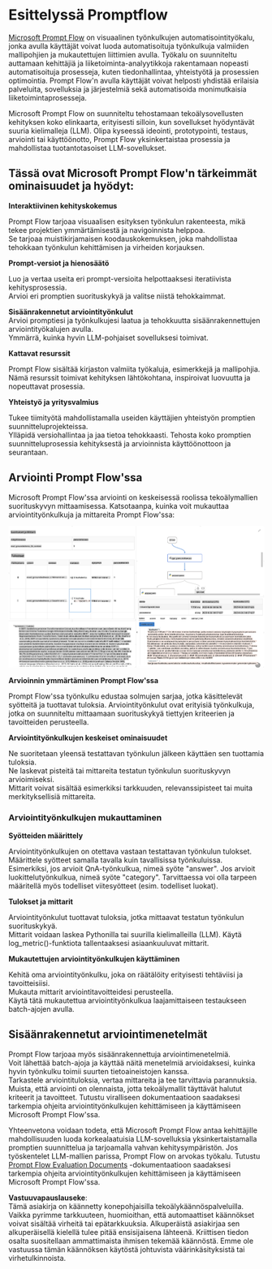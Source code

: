 # **Esittelyssä Promptflow**

[Microsoft Prompt Flow](https://microsoft.github.io/promptflow/index.html?WT.mc_id=aiml-138114-kinfeylo) on visuaalinen työnkulkujen automatisointityökalu, jonka avulla käyttäjät voivat luoda automatisoituja työnkulkuja valmiiden mallipohjien ja mukautettujen liittimien avulla. Työkalu on suunniteltu auttamaan kehittäjiä ja liiketoiminta-analyytikkoja rakentamaan nopeasti automatisoituja prosesseja, kuten tiedonhallintaa, yhteistyötä ja prosessien optimointia. Prompt Flow'n avulla käyttäjät voivat helposti yhdistää erilaisia palveluita, sovelluksia ja järjestelmiä sekä automatisoida monimutkaisia liiketoimintaprosesseja.

Microsoft Prompt Flow on suunniteltu tehostamaan tekoälysovellusten kehityksen koko elinkaarta, erityisesti silloin, kun sovellukset hyödyntävät suuria kielimalleja (LLM). Olipa kyseessä ideointi, prototypointi, testaus, arviointi tai käyttöönotto, Prompt Flow yksinkertaistaa prosessia ja mahdollistaa tuotantotasoiset LLM-sovellukset.

## Tässä ovat Microsoft Prompt Flow'n tärkeimmät ominaisuudet ja hyödyt:

**Interaktiivinen kehityskokemus**

Prompt Flow tarjoaa visuaalisen esityksen työnkulun rakenteesta, mikä tekee projektien ymmärtämisestä ja navigoinnista helppoa.  
Se tarjoaa muistikirjamaisen koodauskokemuksen, joka mahdollistaa tehokkaan työnkulun kehittämisen ja virheiden korjauksen.

**Prompt-versiot ja hienosäätö**

Luo ja vertaa useita eri prompt-versioita helpottaaksesi iteratiivista kehitysprosessia.  
Arvioi eri promptien suorituskykyä ja valitse niistä tehokkaimmat.

**Sisäänrakennetut arviointityönkulut**  
Arvioi promptiesi ja työnkulkujesi laatua ja tehokkuutta sisäänrakennettujen arviointityökalujen avulla.  
Ymmärrä, kuinka hyvin LLM-pohjaiset sovelluksesi toimivat.

**Kattavat resurssit**

Prompt Flow sisältää kirjaston valmiita työkaluja, esimerkkejä ja mallipohjia.  
Nämä resurssit toimivat kehityksen lähtökohtana, inspiroivat luovuutta ja nopeuttavat prosessia.

**Yhteistyö ja yritysvalmius**

Tukee tiimityötä mahdollistamalla useiden käyttäjien yhteistyön promptien suunnitteluprojekteissa.  
Ylläpidä versiohallintaa ja jaa tietoa tehokkaasti. Tehosta koko promptien suunnitteluprosessia kehityksestä ja arvioinnista käyttöönottoon ja seurantaan.

## Arviointi Prompt Flow'ssa

Microsoft Prompt Flow'ssa arviointi on keskeisessä roolissa tekoälymallien suorituskyvyn mittaamisessa. Katsotaanpa, kuinka voit mukauttaa arviointityönkulkuja ja mittareita Prompt Flow'ssa:

![PFVizualise](../../../../../translated_images/pfvisualize.93c453890f4088830217fa7308b1a589058ed499bbfff160c85676066b5cbf2d.fi.png)

**Arvioinnin ymmärtäminen Prompt Flow'ssa**

Prompt Flow'ssa työnkulku edustaa solmujen sarjaa, jotka käsittelevät syötteitä ja tuottavat tuloksia. Arviointityönkulut ovat erityisiä työnkulkuja, jotka on suunniteltu mittaamaan suorituskykyä tiettyjen kriteerien ja tavoitteiden perusteella.

**Arviointityönkulkujen keskeiset ominaisuudet**

Ne suoritetaan yleensä testattavan työnkulun jälkeen käyttäen sen tuottamia tuloksia.  
Ne laskevat pisteitä tai mittareita testatun työnkulun suorituskyvyn arvioimiseksi.  
Mittarit voivat sisältää esimerkiksi tarkkuuden, relevanssipisteet tai muita merkityksellisiä mittareita.

### Arviointityönkulkujen mukauttaminen

**Syötteiden määrittely**

Arviointityönkulkujen on otettava vastaan testattavan työnkulun tulokset. Määrittele syötteet samalla tavalla kuin tavallisissa työnkuluissa.  
Esimerkiksi, jos arvioit QnA-työnkulkua, nimeä syöte "answer". Jos arvioit luokittelutyönkulkua, nimeä syöte "category". Tarvittaessa voi olla tarpeen määritellä myös todelliset viitesyötteet (esim. todelliset luokat).

**Tulokset ja mittarit**

Arviointityönkulut tuottavat tuloksia, jotka mittaavat testatun työnkulun suorituskykyä.  
Mittarit voidaan laskea Pythonilla tai suurilla kielimalleilla (LLM). Käytä log_metric()-funktiota tallentaaksesi asiaankuuluvat mittarit.

**Mukautettujen arviointityönkulkujen käyttäminen**

Kehitä oma arviointityönkulku, joka on räätälöity erityisesti tehtäviisi ja tavoitteisiisi.  
Mukauta mittarit arviointitavoitteidesi perusteella.  
Käytä tätä mukautettua arviointityönkulkua laajamittaiseen testaukseen batch-ajojen avulla.

## Sisäänrakennetut arviointimenetelmät

Prompt Flow tarjoaa myös sisäänrakennettuja arviointimenetelmiä.  
Voit lähettää batch-ajoja ja käyttää näitä menetelmiä arvioidaksesi, kuinka hyvin työnkulku toimii suurten tietoaineistojen kanssa.  
Tarkastele arviointituloksia, vertaa mittareita ja tee tarvittavia parannuksia.  
Muista, että arviointi on olennaista, jotta tekoälymallit täyttävät halutut kriteerit ja tavoitteet. Tutustu viralliseen dokumentaatioon saadaksesi tarkempia ohjeita arviointityönkulkujen kehittämiseen ja käyttämiseen Microsoft Prompt Flow'ssa.

Yhteenvetona voidaan todeta, että Microsoft Prompt Flow antaa kehittäjille mahdollisuuden luoda korkealaatuisia LLM-sovelluksia yksinkertaistamalla promptien suunnittelua ja tarjoamalla vahvan kehitysympäristön. Jos työskentelet LLM-mallien parissa, Prompt Flow on arvokas työkalu. Tutustu [Prompt Flow Evaluation Documents](https://learn.microsoft.com/azure/machine-learning/prompt-flow/how-to-develop-an-evaluation-flow?view=azureml-api-2?WT.mc_id=aiml-138114-kinfeylo) -dokumentaatioon saadaksesi tarkempia ohjeita arviointityönkulkujen kehittämiseen ja käyttämiseen Microsoft Prompt Flow'ssa.

**Vastuuvapauslauseke**:  
Tämä asiakirja on käännetty konepohjaisilla tekoälykäännöspalveluilla. Vaikka pyrimme tarkkuuteen, huomioithan, että automaattiset käännökset voivat sisältää virheitä tai epätarkkuuksia. Alkuperäistä asiakirjaa sen alkuperäisellä kielellä tulee pitää ensisijaisena lähteenä. Kriittisen tiedon osalta suositellaan ammattimaista ihmisen tekemää käännöstä. Emme ole vastuussa tämän käännöksen käytöstä johtuvista väärinkäsityksistä tai virhetulkinnoista.